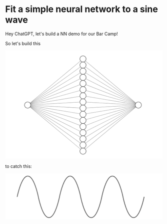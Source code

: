 # Fit a simple neural network to a sine wave

Hey ChatGPT, let's build a NN demo for our Bar Camp!

So let's build this

![NN](img/hidden_layer_16.png)

to catch this:

![Sine Wave](img/sine_wave.png)